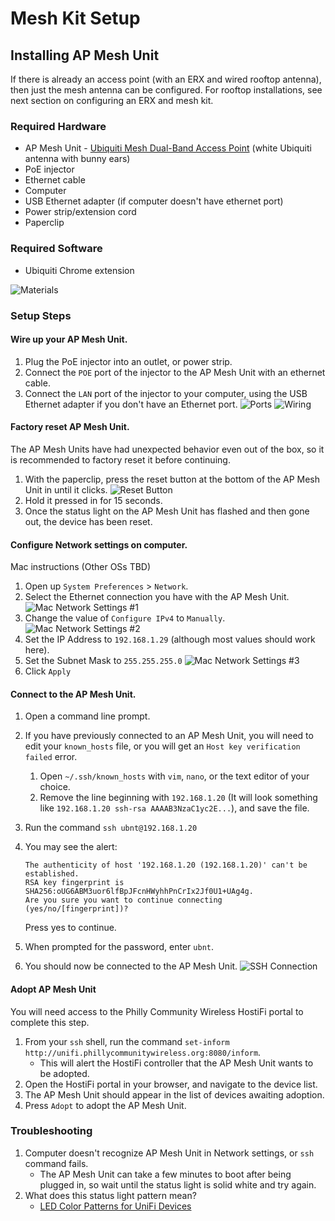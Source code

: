 # Mesh Kit Setup

## Installing AP Mesh Unit

If there is already an access point (with an ERX and wired rooftop antenna), then just the mesh antenna can be configured. For rooftop installations, see next section on configuring an ERX and mesh kit.

### Required Hardware
- AP Mesh Unit - [Ubiquiti Mesh Dual-Band Access Point](https://store.ui.com/products/unifi-ac-mesh-ap) (white Ubiquiti antenna with bunny ears)
- PoE injector
- Ethernet cable
- Computer
- USB Ethernet adapter (if computer doesn't have ethernet port)
- Power strip/extension cord
- Paperclip

### Required Software
- Ubiquiti Chrome extension

![Materials](/assets/images/Materials.jpeg)

### Setup Steps

#### Wire up your AP Mesh Unit.

1. Plug the PoE injector into an outlet, or power strip.
2. Connect the `POE` port of the injector to the AP Mesh Unit with an ethernet cable.
3. Connect the `LAN` port of the injector to your computer, using the USB Ethernet adapter if you don't have an Ethernet port.
![Ports](/assets/images/Ports.jpeg)
![Wiring](/assets/images/Wiring.jpeg)

#### Factory reset AP Mesh Unit.
   
The AP Mesh Units have had unexpected behavior even out of the box, so it is recommended to factory reset it before continuing.

1. With the paperclip, press the reset button at the bottom of the AP Mesh Unit in until it clicks. ![Reset Button](/assets/images/Reset.jpeg)
2. Hold it pressed in for 15 seconds. 
3. Once the status light on the AP Mesh Unit has flashed and then gone out, the device has been reset.

#### Configure Network settings on computer.

Mac instructions (Other OSs TBD)

1. Open up `System Preferences` > `Network`.
2. Select the Ethernet connection you have with the AP Mesh Unit.
![Mac Network Settings #1](/assets/images/Network_1.png)
3. Change the value of `Configure IPv4` to `Manually`.
![Mac Network Settings #2](/assets/images/Network_2.png)
4. Set the IP Address to `192.168.1.29` (although most values should work here).
5. Set the Subnet Mask to `255.255.255.0`
![Mac Network Settings #3](/assets/images/Network_3.png)
6. Click `Apply`

#### Connect to the AP Mesh Unit.

1. Open a command line prompt.
2. If you have previously connected to an AP Mesh Unit, you will need to edit your `known_hosts` file, or you will get an `Host key verification failed` error.
    1. Open `~/.ssh/known_hosts` with `vim`, `nano`, or the text editor of your choice.
    2. Remove the line beginning with `192.168.1.20` (It will look something like `192.168.1.20 ssh-rsa AAAAB3NzaC1yc2E...`), and save the file.
3. Run the command `ssh ubnt@192.168.1.20`
4. You may see the alert:

     ```
     The authenticity of host '192.168.1.20 (192.168.1.20)' can't be established.
     RSA key fingerprint is SHA256:oUG6ABM3uor6lfBpJFcnHWyhhPnCrIx2Jf0U1+UAg4g.
     Are you sure you want to continue connecting (yes/no/[fingerprint])?
     ```
     Press yes to continue.

5. When prompted for the password, enter `ubnt`.
6. You should now be connected to the AP Mesh Unit.
![SSH Connection](/assets/images/SSH.png)

#### Adopt AP Mesh Unit

You will need access to the Philly Community Wireless HostiFi portal to complete this step. 

1. From your `ssh` shell, run the command `set-inform http://unifi.phillycommunitywireless.org:8080/inform`.
    - This will alert the HostiFi controller that the AP Mesh Unit wants to be adopted.
2. Open the HostiFi portal in your browser, and navigate to the device list.
3. The AP Mesh Unit should appear in the list of devices awaiting adoption.
4. Press `Adopt` to adopt the AP Mesh Unit.

### Troubleshooting

1. Computer doesn't recognize AP Mesh Unit in Network settings, or `ssh` command fails.
    - The AP Mesh Unit can take a few minutes to boot after being plugged in, so wait until the status light is solid white and try again.
2. What does this status light pattern mean?
    - [LED Color Patterns for UniFi Devices](https://help.ui.com/hc/en-us/articles/204910134-UniFi-LED-Color-Patterns-for-UniFi-Devices)
